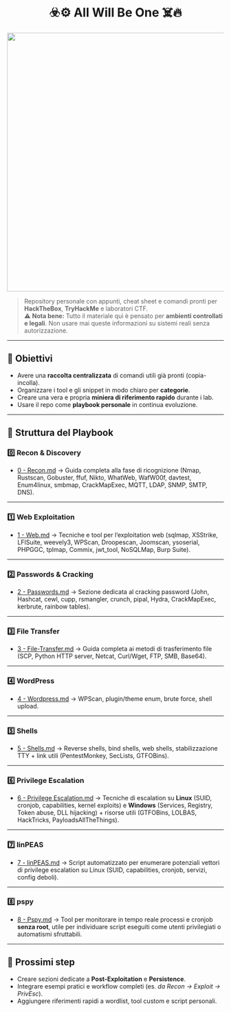 <h1 align="center">☣️⚙️ All Will Be One ☠️🔥</h1>

<p align="center">
  <img src="https://media1.giphy.com/media/v1.Y2lkPTc5MGI3NjExemlta3NqaHU2YWR4cXprOXJvYnU0NWdxd2dsdDZlbXF4ZjVpajNuYyZlcD12MV9pbnRlcm5hbF9naWZfYnlfaWQmY3Q9Zw/iBc5SoLxZEfkXGNZ8h/giphy.gif" width="600"/>
</p>

> Repository personale con appunti, cheat sheet e comandi pronti per **HackTheBox**, **TryHackMe** e laboratori CTF.  
> ⚠️ **Nota bene:** Tutto il materiale qui è pensato per **ambienti controllati e legali**. Non usare mai queste informazioni su sistemi reali senza autorizzazione.

---

## 🎯 Obiettivi

* Avere una **raccolta centralizzata** di comandi utili già pronti (copia-incolla).
* Organizzare i tool e gli snippet in modo chiaro per **categorie**.
* Creare una vera e propria **miniera di riferimento rapido** durante i lab.
* Usare il repo come **playbook personale** in continua evoluzione.

---

## 📂 Struttura del Playbook

### 0️⃣ Recon & Discovery

* [0 - Recon.md](./0%20-%20Recon.md) → Guida completa alla fase di ricognizione (Nmap, Rustscan, Gobuster, ffuf, Nikto, WhatWeb, WafW00f, davtest, Enum4linux, smbmap, CrackMapExec, MQTT, LDAP, SNMP, SMTP, DNS).

---

### 1️⃣ Web Exploitation

* [1 - Web.md](./1%20-%20Web.md) → Tecniche e tool per l’exploitation web (sqlmap, XSStrike, LFISuite, weevely3, WPScan, Droopescan, Joomscan, ysoserial, PHPGGC, tplmap, Commix, jwt_tool, NoSQLMap, Burp Suite).

---

### 2️⃣ Passwords & Cracking

* [2 - Passwords.md](./2%20-%20Passwords.md) → Sezione dedicata al cracking password (John, Hashcat, cewl, cupp, rsmangler, crunch, pipal, Hydra, CrackMapExec, kerbrute, rainbow tables).

---

### 3️⃣ File Transfer

* [3 - File-Transfer.md](./3%20-%20File-Transfer.md) → Guida completa ai metodi di trasferimento file (SCP, Python HTTP server, Netcat, Curl/Wget, FTP, SMB, Base64).

---

### 4️⃣ WordPress

* [4 - Wordpress.md](./4%20-%20Wordpress.md) → WPScan, plugin/theme enum, brute force, shell upload.

---

### 5️⃣ Shells

* [5 - Shells.md](./5%20-%20Shells.md) → Reverse shells, bind shells, web shells, stabilizzazione TTY + link utili (PentestMonkey, SecLists, GTFOBins).

---

### 6️⃣ Privilege Escalation

* [6 - Privilege Escalation.md](./6%20-%20Privilege%20Escalation.md) → Tecniche di escalation su **Linux** (SUID, cronjob, capabilities, kernel exploits) e **Windows** (Services, Registry, Token abuse, DLL hijacking) + risorse utili (GTFOBins, LOLBAS, HackTricks, PayloadsAllTheThings).

---

### 7️⃣ linPEAS

* [7 - linPEAS.md](./7%20-%20linPEAS.md) → Script automatizzato per enumerare potenziali vettori di privilege escalation su Linux (SUID, capabilities, cronjob, servizi, config deboli).

---

### 8️⃣ pspy

* [8 - Pspy.md](./8%20-%20Pspy.md) → Tool per monitorare in tempo reale processi e cronjob **senza root**, utile per individuare script eseguiti come utenti privilegiati o automatismi sfruttabili.

---

## 🚀 Prossimi step

* Creare sezioni dedicate a **Post-Exploitation** e **Persistence**.
* Integrare esempi pratici e workflow completi (es. *da Recon → Exploit → PrivEsc*).
* Aggiungere riferimenti rapidi a wordlist, tool custom e script personali.
